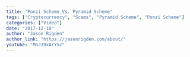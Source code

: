```yaml
---
title: "Ponzi Scheme Vs. Pyramid Scheme"
tags: ["Cryptocurrency", "Scams", "Pyramid Scheme", "Ponzi Scheme"]
categories: ["Video"]
date: "2017-12-10"
author: "Jason Rigden"
author_link: "https://jasonrigden.com/about/"
youtube: "MoJ39xArY5c"
---
```


